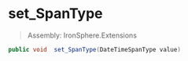 ﻿

# set_SpanType

> Assembly: IronSphere.Extensions

```csharp
public void  set_SpanType(DateTimeSpanType value)
```



 